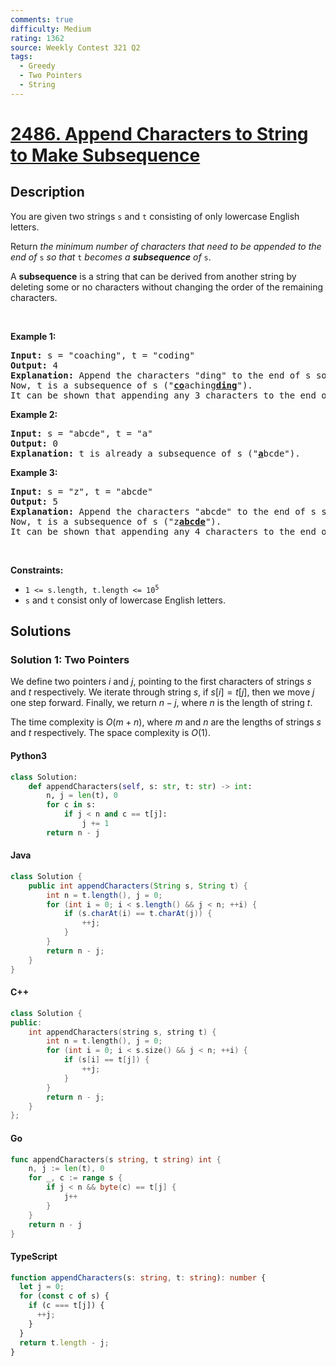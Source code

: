 ```yaml
---
comments: true
difficulty: Medium
rating: 1362
source: Weekly Contest 321 Q2
tags:
  - Greedy
  - Two Pointers
  - String
---
```


<!-- problem:start -->

# [2486. Append Characters to String to Make Subsequence](https://leetcode.com/problems/append-characters-to-string-to-make-subsequence)

## Description

<!-- description:start -->

<p>You are given two strings <code>s</code> and <code>t</code> consisting of only lowercase English letters.</p>

<p>Return <em>the minimum number of characters that need to be appended to the end of </em><code>s</code><em> so that </em><code>t</code><em> becomes a <strong>subsequence</strong> of </em><code>s</code>.</p>

<p>A <strong>subsequence</strong> is a string that can be derived from another string by deleting some or no characters without changing the order of the remaining characters.</p>

<p>&nbsp;</p>
<p><strong class="example">Example 1:</strong></p>

<pre>
<strong>Input:</strong> s = &quot;coaching&quot;, t = &quot;coding&quot;
<strong>Output:</strong> 4
<strong>Explanation:</strong> Append the characters &quot;ding&quot; to the end of s so that s = &quot;coachingding&quot;.
Now, t is a subsequence of s (&quot;<u><strong>co</strong></u>aching<u><strong>ding</strong></u>&quot;).
It can be shown that appending any 3 characters to the end of s will never make t a subsequence.
</pre>

<p><strong class="example">Example 2:</strong></p>

<pre>
<strong>Input:</strong> s = &quot;abcde&quot;, t = &quot;a&quot;
<strong>Output:</strong> 0
<strong>Explanation:</strong> t is already a subsequence of s (&quot;<u><strong>a</strong></u>bcde&quot;).
</pre>

<p><strong class="example">Example 3:</strong></p>

<pre>
<strong>Input:</strong> s = &quot;z&quot;, t = &quot;abcde&quot;
<strong>Output:</strong> 5
<strong>Explanation:</strong> Append the characters &quot;abcde&quot; to the end of s so that s = &quot;zabcde&quot;.
Now, t is a subsequence of s (&quot;z<u><strong>abcde</strong></u>&quot;).
It can be shown that appending any 4 characters to the end of s will never make t a subsequence.
</pre>

<p>&nbsp;</p>
<p><strong>Constraints:</strong></p>

<ul>
	<li><code>1 &lt;= s.length, t.length &lt;= 10<sup>5</sup></code></li>
	<li><code>s</code> and <code>t</code> consist only of lowercase English letters.</li>
</ul>

<!-- description:end -->

## Solutions

<!-- solution:start -->

### Solution 1: Two Pointers

We define two pointers $i$ and $j$, pointing to the first characters of strings $s$ and $t$ respectively. We iterate through string $s$, if $s[i] = t[j]$, then we move $j$ one step forward. Finally, we return $n - j$, where $n$ is the length of string $t$.

The time complexity is $O(m + n)$, where $m$ and $n$ are the lengths of strings $s$ and $t$ respectively. The space complexity is $O(1)$.

<!-- tabs:start -->

#### Python3

```python
class Solution:
    def appendCharacters(self, s: str, t: str) -> int:
        n, j = len(t), 0
        for c in s:
            if j < n and c == t[j]:
                j += 1
        return n - j
```

#### Java

```java
class Solution {
    public int appendCharacters(String s, String t) {
        int n = t.length(), j = 0;
        for (int i = 0; i < s.length() && j < n; ++i) {
            if (s.charAt(i) == t.charAt(j)) {
                ++j;
            }
        }
        return n - j;
    }
}
```

#### C++

```cpp
class Solution {
public:
    int appendCharacters(string s, string t) {
        int n = t.length(), j = 0;
        for (int i = 0; i < s.size() && j < n; ++i) {
            if (s[i] == t[j]) {
                ++j;
            }
        }
        return n - j;
    }
};
```

#### Go

```go
func appendCharacters(s string, t string) int {
	n, j := len(t), 0
	for _, c := range s {
		if j < n && byte(c) == t[j] {
			j++
		}
	}
	return n - j
}
```

#### TypeScript

```ts
function appendCharacters(s: string, t: string): number {
  let j = 0;
  for (const c of s) {
    if (c === t[j]) {
      ++j;
    }
  }
  return t.length - j;
}
```

<!-- tabs:end -->

<!-- solution:end -->

<!-- problem:end -->
